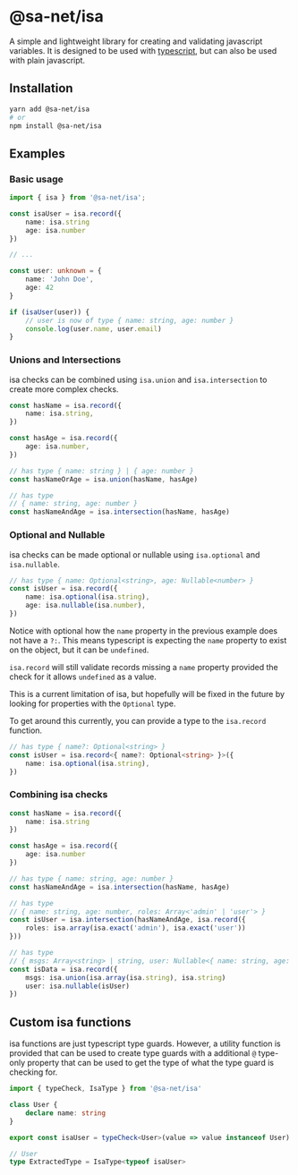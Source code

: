 # @sa-net/isa

A simple and lightweight library for creating and validating javascript variables. It is designed to be used with [typescript](https://www.typescriptlang.org/), but can also be used with plain javascript.

## Installation

```bash
yarn add @sa-net/isa
# or
npm install @sa-net/isa
```

## Examples

### Basic usage

```typescript
import { isa } from '@sa-net/isa';

const isaUser = isa.record({
	name: isa.string
	age: isa.number
})

// ...

const user: unknown = {
	name: 'John Doe',
	age: 42
}

if (isaUser(user)) {
	// user is now of type { name: string, age: number }
	console.log(user.name, user.email)
}
```

### Unions and Intersections

isa checks can be combined using `isa.union` and `isa.intersection` to create more complex checks.

```typescript
const hasName = isa.record({
	name: isa.string,
})

const hasAge = isa.record({
	age: isa.number,
})

// has type { name: string } | { age: number }
const hasNameOrAge = isa.union(hasName, hasAge)

// has type
// { name: string, age: number }
const hasNameAndAge = isa.intersection(hasName, hasAge)
```

### Optional and Nullable

isa checks can be made optional or nullable using `isa.optional` and `isa.nullable`.

```typescript
// has type { name: Optional<string>, age: Nullable<number> }
const isUser = isa.record({
	name: isa.optional(isa.string),
	age: isa.nullable(isa.number),
})
```

Notice with optional how the `name` property in the previous example does not have a `?:`. This means typescript is expecting the `name` property to exist on the object, but it can be `undefined`.

`isa.record` will still validate records missing a `name` property provided the check for it allows `undefined` as a value.

This is a current limitation of isa, but hopefully will be fixed in the future by looking for properties with the `Optional` type.

To get around this currently, you can provide a type to the `isa.record` function.

```typescript
// has type { name?: Optional<string> }
const isUser = isa.record<{ name?: Optional<string> }>({
	name: isa.optional(isa.string),
})
```

### Combining isa checks

```typescript
const hasName = isa.record({
	name: isa.string
})

const hasAge = isa.record({
	age: isa.number
})

// has type { name: string, age: number }
const hasNameAndAge = isa.intersection(hasName, hasAge)

// has type
// { name: string, age: number, roles: Array<'admin' | 'user'> }
const isUser = isa.intersection(hasNameAndAge, isa.record({
	roles: isa.array(isa.exact('admin'), isa.exact('user'))
}))

// has type
// { msgs: Array<string> | string, user: Nullable<{ name: string, age: number, roles: Array<'admin' | 'user'> }> }
const isData = isa.record({
	msgs: isa.union(isa.array(isa.string), isa.string)
	user: isa.nullable(isUser)
})
```

## Custom isa functions

isa functions are just typescript type guards. However, a utility function is provided that can be used to create type guards with a additional `@` type-only property that can be used to get the type of what the type guard is checking for.

```typescript
import { typeCheck, IsaType } from '@sa-net/isa'

class User {
	declare name: string
}

export const isaUser = typeCheck<User>(value => value instanceof User)

// User
type ExtractedType = IsaType<typeof isaUser>
```
